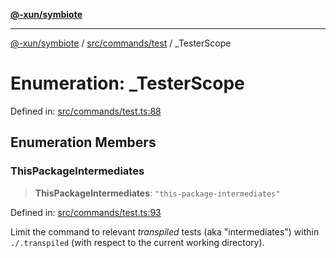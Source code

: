 [**@-xun/symbiote**](../../../../README.md)

***

[@-xun/symbiote](../../../../README.md) / [src/commands/test](../README.md) / \_TesterScope

# Enumeration: \_TesterScope

Defined in: [src/commands/test.ts:88](https://github.com/Xunnamius/symbiote/blob/892f2824ac6ba0b778715e945397d1bc643ed619/src/commands/test.ts#L88)

## Enumeration Members

### ThisPackageIntermediates

> **ThisPackageIntermediates**: `"this-package-intermediates"`

Defined in: [src/commands/test.ts:93](https://github.com/Xunnamius/symbiote/blob/892f2824ac6ba0b778715e945397d1bc643ed619/src/commands/test.ts#L93)

Limit the command to relevant _transpiled_ tests (aka "intermediates")
within `./.transpiled` (with respect to the current working directory).
